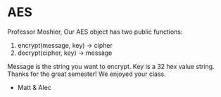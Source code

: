 # AES

Professor Moshier, 
Our AES object has two public functions: 

1) encrypt(message, key) -> cipher 
2) decrypt(cipher, key) -> message 

Message is the string you want to encrypt. Key is a 32 hex value string. 
Thanks for the great semester! We enjoyed your class. 
- Matt & Alec
